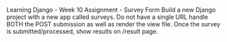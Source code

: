 Learning Django - Week 10 Assignment - Survey Form
Build a new Django project with a new app called surveys. Do not have a single URL handle BOTH the POST submission as well as render the view file. Once the survey is submitted/processed, show results on /result page.
